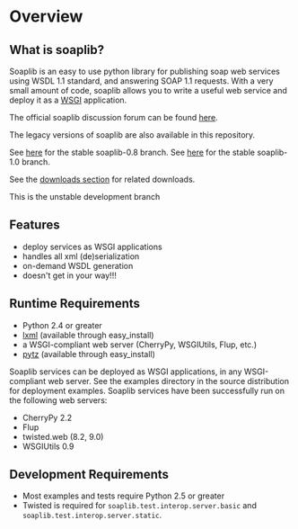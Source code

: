 Overview
========

What is soaplib?
----------------

Soaplib is an easy to use python library for publishing soap web services
using WSDL 1.1 standard, and answering SOAP 1.1 requests.
With a very small amount of code, soaplib allows you to write
a useful web service and deploy it as a [WSGI](http://wsgi.org/wsgi) application.

The official soaplib discussion forum can be found [here](http://mail.python.org/mailman/listinfo/soap).

The legacy versions of soaplib are also available in this repository.

See [here](http://github.com/arskom/soaplib/tree/0_8) for the stable soaplib-0.8 branch.
See [here](http://github.com/arskom/soaplib/tree/1_0) for the stable soaplib-1.0 branch.

See the [downloads section](http://github.com/arskom/soaplib/downloads) for related downloads.

This is the unstable development branch

Features
--------
* deploy services as WSGI applications
* handles all xml (de)serialization
* on-demand WSDL generation
* doesn't get in your way!!!

Runtime Requirements
--------------------
* Python 2.4 or greater
* [lxml](http://codespeak.net/lxml/) (available through easy_install)
* a WSGI-compliant web server (CherryPy, WSGIUtils, Flup, etc.)
* [pytz](http://pytz.sourceforge.net/) (available through easy_install)

Soaplib services can be deployed as WSGI applications, in any WSGI-compliant
web server. See the examples directory in the source distribution for deployment
examples. Soaplib services have been successfully run on the following web
servers:

* CherryPy 2.2
* Flup
* twisted.web (8.2, 9.0)
* WSGIUtils 0.9

Development Requirements
------------------------
* Most examples and tests require Python 2.5 or greater
* Twisted is required for `soaplib.test.interop.server.basic` and `soaplib.test.interop.server.static`.
